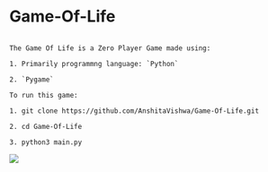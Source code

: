 # Game-Of-Life

```

The Game Of Life is a Zero Player Game made using:

1. Primarily programmng language: `Python`

2. `Pygame`

To run this game:

1. git clone https://github.com/AnshitaVishwa/Game-Of-Life.git

2. cd Game-Of-Life

3. python3 main.py

```

![](https://media.giphy.com/media/Lrcz5ZSuzeOQjKp7sN/giphy.gif)

